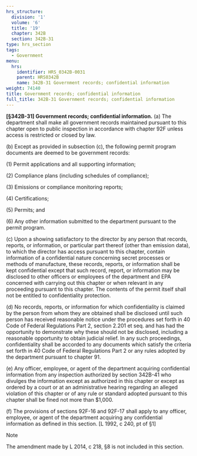 ```yaml
---
hrs_structure:
  division: '1'
  volume: '6'
  title: '19'
  chapter: 342B
  section: 342B-31
type: hrs_section
tags:
  - Government
menu:
  hrs:
    identifier: HRS_0342B-0031
    parent: HRS0342B
    name: 342B-31 Government records; confidential information
weight: 74140
title: Government records; confidential information
full_title: 342B-31 Government records; confidential information
---
```

**[§342B-31] Government records; confidential information.** (a) The department shall make all government records maintained pursuant to this chapter open to public inspection in accordance with chapter 92F unless access is restricted or closed by law.

(b) Except as provided in subsection (c), the following permit program documents are deemed to be government records:

(1) Permit applications and all supporting information;

(2) Compliance plans (including schedules of compliance);

(3) Emissions or compliance monitoring reports;

(4) Certifications;

(5) Permits; and

(6) Any other information submitted to the department pursuant to the permit program.

(c) Upon a showing satisfactory to the director by any person that records, reports, or information, or particular part thereof (other than emission data), to which the director has access pursuant to this chapter, contain information of a confidential nature concerning secret processes or methods of manufacture, these records, reports, or information shall be kept confidential except that such record, report, or information may be disclosed to other officers or employees of the department and EPA concerned with carrying out this chapter or when relevant in any proceeding pursuant to this chapter. The contents of the permit itself shall not be entitled to confidentiality protection.

(d) No records, reports, or information for which confidentiality is claimed by the person from whom they are obtained shall be disclosed until such person has received reasonable notice under the procedures set forth in 40 Code of Federal Regulations Part 2, section 2.201 et seq. and has had the opportunity to demonstrate why these should not be disclosed, including a reasonable opportunity to obtain judicial relief. In any such proceedings, confidentiality shall be accorded to any documents which satisfy the criteria set forth in 40 Code of Federal Regulations Part 2 or any rules adopted by the department pursuant to chapter 91.

(e) Any officer, employee, or agent of the department acquiring confidential information from any inspection authorized by section 342B-41 who divulges the information except as authorized in this chapter or except as ordered by a court or at an administrative hearing regarding an alleged violation of this chapter or of any rule or standard adopted pursuant to this chapter shall be fined not more than $1,000.

(f) The provisions of sections 92F-16 and 92F-17 shall apply to any officer, employee, or agent of the department acquiring any confidential information as defined in this section. [L 1992, c 240, pt of §1]

Note

The amendment made by L 2014, c 218, §8 is not included in this section.